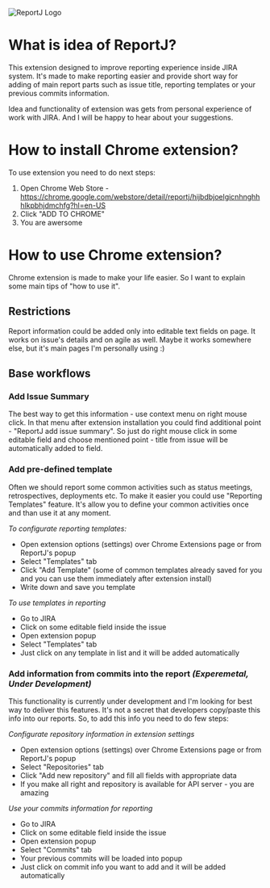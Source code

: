 ![ReportJ Logo](https://github.com/mishani0x0ef/ReportJ/blob/master/ReportJ.Extension.Chrome/img/logo-wide.png)

# What is idea of ReportJ?

This extension designed to improve reporting experience inside JIRA system. It's made to make reporting easier and provide short way for adding of main report parts such as issue title, reporting templates or your previous commits information.

Idea and functionality of extension was gets from personal experience of work with JIRA. And I will be happy to hear about your suggestions.

# How to install Chrome extension?

To use extension you need to do next steps:

1. Open Chrome Web Store - https://chrome.google.com/webstore/detail/reportj/hijbdbjoelgicnhnghhhlkpbhjdmchfg?hl=en-US
2. Click "ADD TO CHROME"
3. You are awersome

# How to use Chrome extension?

Chrome extension is made to make your life easier. So I want to explain some main tips of "how to use it".

## Restrictions

Report information could be added only into editable text fields on page. It works on issue's details and on agile as well. Maybe it works somewhere else, but it's main pages I'm personally using :)

## Base workflows

### Add Issue Summary

The best way to get this information - use context menu on right mouse click. In that menu after extension installation you could find additional point - "ReportJ add issue summary". So just do right mouse click in some editable field and choose mentioned point - title from issue will be automatically added to field.

### Add pre-defined template

Often we should report some common activities such as status meetings, retrospectives, deployments etc. To make it easier you could use "Reporting Templates" feature. It's allow you to define your common activities once and than use it at any moment.

*To configurate reporting templates:*

* Open extension options (settings) over Chrome Extensions page or from ReportJ's popup
* Select "Templates" tab
* Click "Add Template" (some of common templates already saved for you and you can use them immediately after extension install)
* Write down and save you template

*To use templates in reporting*

* Go to JIRA
* Click on some editable field inside the issue
* Open extension popup 
* Select "Templates" tab
* Just click on any template in list and it will be added automatically

### Add information from commits into the report *(Experemetal, Under Development)*

This functionality is currently under development and I'm looking for best way to deliver this features.
It's not a secret that developers copy/paste this info into our reports. So, to add this info you need to do few steps:

*Configurate repository information in extension settings*

* Open extension options (settings) over Chrome Extensions page or from ReportJ's popup
* Select "Repositories" tab
* Click "Add new repository" and fill all fields with appropriate data
* If you make all right and repository is available for API server - you are amazing

*Use your commits information for reporting*

* Go to JIRA
* Click on some editable field inside the issue
* Open extension popup 
* Select "Commits" tab
* Your previous commits will be loaded into popup
* Just click on commit info you want to add and it will be added automatically

